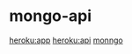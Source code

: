# mongo-api

[heroku:app](https://dashboard.heroku.com/apps/research-api/deploy/github)
[heroku:api](https://research-api.herokuapp.com/posts)
[monngo](https://mlab.com/databases/blog/collections/posts?q=&f=&s=&pageNum=0&pageSize=10#indexes)
